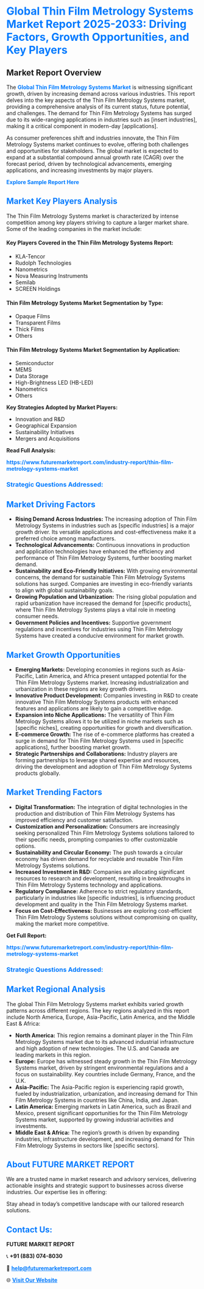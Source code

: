 <h1 style="color: #007BFF;">Global Thin Film Metrology Systems Market Report 2025-2033: Driving Factors, Growth Opportunities, and Key Players</h1>

<section id="overview">
<h2>Market Report Overview</h2>
<p>The <a href="https://www.futuremarketreport.com/industry-report/thin-film-metrology-systems-market" style="color: #007BFF; text-decoration: none;"><strong>Global Thin Film Metrology Systems Market</strong></a> is witnessing significant growth, driven by increasing demand across various industries. This report delves into the key aspects of the Thin Film Metrology Systems market, providing a comprehensive analysis of its current status, future potential, and challenges. The demand for Thin Film Metrology Systems has surged due to its wide-ranging applications in industries such as [insert industries], making it a critical component in modern-day [applications].</p>
<p>As consumer preferences shift and industries innovate, the Thin Film Metrology Systems market continues to evolve, offering both challenges and opportunities for stakeholders. The global market is expected to expand at a substantial compound annual growth rate (CAGR) over the forecast period, driven by technological advancements, emerging applications, and increasing investments by major players.</p>
</section>

<section id="overview">
<p><a href="https://www.futuremarketreport.com/request-sample/reportId=82234" style="color: #007BFF; text-decoration: none;"><strong>Explore Sample Report Here</strong></a></p>
</section>

<section id="key-players">
<h2 style="color: #007BFF;">Market Key Players Analysis</h2>
<p>The Thin Film Metrology Systems market is characterized by intense competition among key players striving to capture a larger market share. Some of the leading companies in the market include:</p>
<h4>Key Players Covered in the Thin Film Metrology Systems Report:</h4>
<ul><li>KLA-Tencor</li><li>Rudolph Technologies</li><li>Nanometrics</li><li>Nova Measuring Instruments</li><li>Semilab</li><li>SCREEN Holdings</li></ul>
<h4>Thin Film Metrology Systems Market Segmentation by Type:</h4>
<ul><li>Opaque Films</li><li>Transparent Films</li><li>Thick Films</li><li>Others</li></ul>

<h4>Thin Film Metrology Systems Market Segmentation by Application:</h4>
<ul><li>Semiconductor</li><li>MEMS</li><li>Data Storage</li><li>High-Brightness LED (HB-LED)</li><li>Nanometrics</li><li>Others</li></ul>
<p><strong>Key Strategies Adopted by Market Players:</strong></p>
<ul>
<li>Innovation and R&D</li>
<li>Geographical Expansion</li>
<li>Sustainability Initiatives</li>
<li>Mergers and Acquisitions</li>
</ul>
</section>

<section>
<p><strong>Read Full Analysis: </strong></p><a href="https://www.futuremarketreport.com/industry-report/thin-film-metrology-systems-market" style="color: #007BFF; text-decoration: none;"><strong>https://www.futuremarketreport.com/industry-report/thin-film-metrology-systems-market</strong></a>
<h3 style="color: #007BFF;">Strategic Questions Addressed:</h3>
</section>

<section id="driving-factors">
<h2 style="color: #007BFF;">Market Driving Factors</h2>
<ul>
<li><strong>Rising Demand Across Industries:</strong> The increasing adoption of Thin Film Metrology Systems in industries such as [specific industries] is a major growth driver. Its versatile applications and cost-effectiveness make it a preferred choice among manufacturers.</li>
<li><strong>Technological Advancements:</strong> Continuous innovations in production and application technologies have enhanced the efficiency and performance of Thin Film Metrology Systems, further boosting market demand.</li>
<li><strong>Sustainability and Eco-Friendly Initiatives:</strong> With growing environmental concerns, the demand for sustainable Thin Film Metrology Systems solutions has surged. Companies are investing in eco-friendly variants to align with global sustainability goals.</li>
<li><strong>Growing Population and Urbanization:</strong> The rising global population and rapid urbanization have increased the demand for [specific products], where Thin Film Metrology Systems plays a vital role in meeting consumer needs.</li>
<li><strong>Government Policies and Incentives:</strong> Supportive government regulations and incentives for industries using Thin Film Metrology Systems have created a conducive environment for market growth.</li>
</ul>
</section>

<section id="growth-opportunities">
<h2 style="color: #007BFF;">Market Growth Opportunities</h2>
<ul>
<li><strong>Emerging Markets:</strong> Developing economies in regions such as Asia-Pacific, Latin America, and Africa present untapped potential for the Thin Film Metrology Systems market. Increasing industrialization and urbanization in these regions are key growth drivers.</li>
<li><strong>Innovative Product Development:</strong> Companies investing in R&D to create innovative Thin Film Metrology Systems products with enhanced features and applications are likely to gain a competitive edge.</li>
<li><strong>Expansion into Niche Applications:</strong> The versatility of Thin Film Metrology Systems allows it to be utilized in niche markets such as [specific niches], creating opportunities for growth and diversification.</li>
<li><strong>E-commerce Growth:</strong> The rise of e-commerce platforms has created a surge in demand for Thin Film Metrology Systems used in [specific applications], further boosting market growth.</li>
<li><strong>Strategic Partnerships and Collaborations:</strong> Industry players are forming partnerships to leverage shared expertise and resources, driving the development and adoption of Thin Film Metrology Systems products globally.</li>
</ul>
</section>

<section id="trending-factors">
<h2 style="color: #007BFF;">Market Trending Factors</h2>
<ul>
<li><strong>Digital Transformation:</strong> The integration of digital technologies in the production and distribution of Thin Film Metrology Systems has improved efficiency and customer satisfaction.</li>
<li><strong>Customization and Personalization:</strong> Consumers are increasingly seeking personalized Thin Film Metrology Systems solutions tailored to their specific needs, prompting companies to offer customizable options.</li>
<li><strong>Sustainability and Circular Economy:</strong> The push towards a circular economy has driven demand for recyclable and reusable Thin Film Metrology Systems solutions.</li>
<li><strong>Increased Investment in R&D:</strong> Companies are allocating significant resources to research and development, resulting in breakthroughs in Thin Film Metrology Systems technology and applications.</li>
<li><strong>Regulatory Compliance:</strong> Adherence to strict regulatory standards, particularly in industries like [specific industries], is influencing product development and quality in the Thin Film Metrology Systems market.</li>
<li><strong>Focus on Cost-Effectiveness:</strong> Businesses are exploring cost-efficient Thin Film Metrology Systems solutions without compromising on quality, making the market more competitive.</li>
</ul>
</section>

<section>
<p><strong>Get Full Report: </strong></p><a href="https://www.futuremarketreport.com/industry-report/thin-film-metrology-systems-market" style="color: #007BFF; text-decoration: none;"><strong>https://www.futuremarketreport.com/industry-report/thin-film-metrology-systems-market</strong></a>
<h3 style="color: #007BFF;">Strategic Questions Addressed:</h3>
</section>


<section id="regional-analysis">
<h2 style="color: #007BFF;">Market Regional Analysis</h2>
<p>The global Thin Film Metrology Systems market exhibits varied growth patterns across different regions. The key regions analyzed in this report include North America, Europe, Asia-Pacific, Latin America, and the Middle East & Africa:</p>
<ul>
<li><strong>North America:</strong> This region remains a dominant player in the Thin Film Metrology Systems market due to its advanced industrial infrastructure and high adoption of new technologies. The U.S. and Canada are leading markets in this region.</li>
<li><strong>Europe:</strong> Europe has witnessed steady growth in the Thin Film Metrology Systems market, driven by stringent environmental regulations and a focus on sustainability. Key countries include Germany, France, and the U.K.</li>
<li><strong>Asia-Pacific:</strong> The Asia-Pacific region is experiencing rapid growth, fueled by industrialization, urbanization, and increasing demand for Thin Film Metrology Systems in countries like China, India, and Japan.</li>
<li><strong>Latin America:</strong> Emerging markets in Latin America, such as Brazil and Mexico, present significant opportunities for the Thin Film Metrology Systems market, supported by growing industrial activities and investments.</li>
<li><strong>Middle East & Africa:</strong> The region’s growth is driven by expanding industries, infrastructure development, and increasing demand for Thin Film Metrology Systems in sectors like [specific sectors].</li>
</ul>
</section>

<footer>
<h2 style="color: #007BFF;">About FUTURE MARKET REPORT</h2>
<p>We are a trusted name in market research and advisory services, delivering actionable insights and strategic support to businesses across diverse industries. Our expertise lies in offering:</p>

<p>Stay ahead in today’s competitive landscape with our tailored research solutions.</p>

<h2 style="color: #007BFF;">Contact Us:</h2>
<p><strong>FUTURE MARKET REPORT</strong></p>
<p>📞 <strong>+91 (883) 074-8030</strong></p>
<p>📧 <strong><a href="mailto:help@futuremarketreport.com" style="color: #007BFF;">help@futuremarketreport.com</a></strong></p>
<p>🌐 <strong><a href="https://www.futuremarketreport.com/" style="color: #007BFF;">Visit Our Website</a></strong></p>
</footer>
